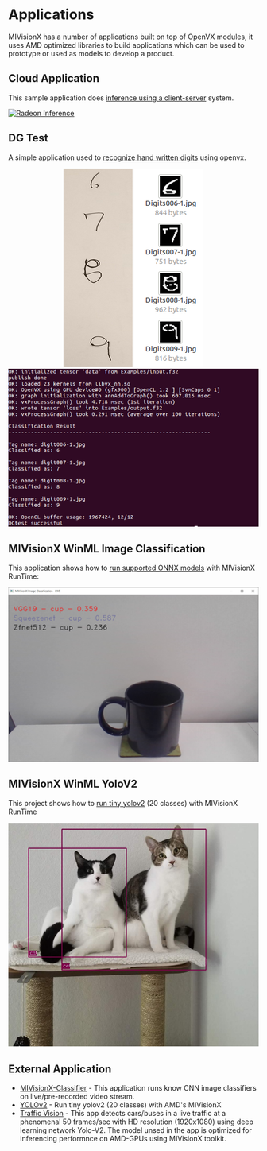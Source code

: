 # Applications

MIVisionX has a number of applications built on top of OpenVX modules, it uses AMD optimized libraries to build applications which can be used to prototype or used as models to develop a product.

## Cloud Application
This sample application does [inference using a client-server](./cloud_inference#cloud-inference-application) system.

[![Radeon Inference](../docs/images/inferenceVideo.png)](http://www.youtube.com/watch?v=0GLmnrpMSYs)

## DG Test

A simple application used to [recognize hand written digits](./dg_test#amd-dgtest) using openvx.

<p align="center">
  <img src="../docs/images/digits1.png">
  <img src="../docs/images/digits2.png">
  <img src="../docs/images/DGtest.png">
</p>

## MIVisionX WinML Image Classification
This application shows how to [run supported ONNX models](./mivisionx_winml_classifier/README.md) with MIVisionX RunTime:

<p align="center">
  <img src="./mivisionx_winml_classifier/images/MIVisionX-ImageClassification-WinML.png">
</p>

## MIVisionX WinML YoloV2
This project shows how to [run tiny yolov2](./mivisionx_winml_yolov2#yolov2-using-amd-winml-extension) (20 classes) with MIVisionX RunTime

<p align="center">
  <img src="./mivisionx_winml_yolov2/image/cat-yolo.jpg">
</p>

## External Application
* [MIVisionX-Classifier](https://github.com/kiritigowda/MIVisionX-Classifier) - This application runs know CNN image classifiers on live/pre-recorded video stream.
* [YOLOv2](https://github.com/kiritigowda/YoloV2NCS) - Run tiny yolov2 (20 classes) with AMD's MIVisionX
* [Traffic Vision](https://github.com/srohit0/trafficVision#traffic-vision) - This app detects cars/buses in a live traffic at a phenomenal 50 frames/sec with HD resolution (1920x1080) using deep learning network Yolo-V2. The model unsed in the app is optimized for inferencing performnce on AMD-GPUs using MIVisionX toolkit.

